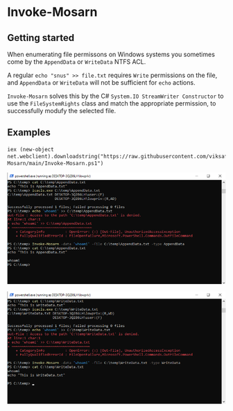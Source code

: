 # Invoke-Mosarn

## Getting started

When enumerating file permissons on Windows systems you sometimes come by the `AppendData`
or `WriteData` NTFS ACL.

A regular `echo "snus" >> file.txt` requires `Write` permissions on the file, and `AppendData` or `WriteData` will not be sufficient for `echo` actions. 

`Invoke-Mosarn` solves this by the C# `System.IO StreamWriter Constructor` to use the 
`FileSystemRights` class and match the appropriate permission, to successfully 
modufy the selected file.

## Examples

```
iex (new-object net.webclient).downloadstring("https://raw.githubusercontent.com/viksafe/Invoke-Mosarn/main/Invoke-Mosarn.ps1")
```

![1](appenddata.png)

![2](writedata.png)
